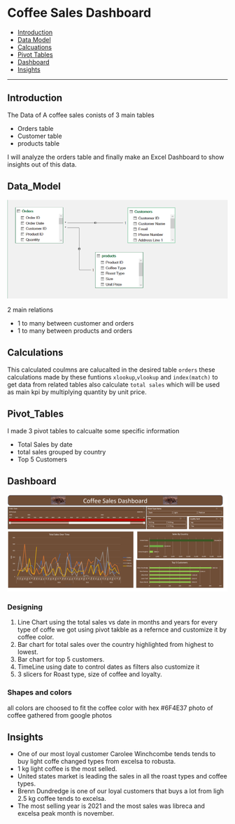 # Coffee Sales Dashboard
- [Introduction](#Introduction)
- [Data Model](#Data_Model)
- [Calcuations](#Calcuations)
- [Pivot Tables](#pivot_tables)
- [Dashboard](#Dashboard)
- [Insights](#Insights)
***

## Introduction 
The Data of A coffee sales conists of 3 main tables 
- Orders table
- Customer table
- products table

I will analyze the orders table and finally make an Excel Dashboard to show insights out of this data.

## Data_Model 

<img src = "./Diagram.png" alt="image"></img> 

2 main relations 
- 1 to many between customer and orders 
- 1 to many between products and orders

## Calculations 

This calculated coulmns are calucalted in the desired table `orders` these calculations made by these funtions `xlookup`,`vlookup` and `index(match)` to get data from related tables
also calculate `total sales` which will be used as main kpi by multiplying quantity by unit price.

## Pivot_Tables

I made 3 pivot tables to calcualte some specific information

- Total Sales by date 
- total sales grouped by country 
- Top 5 Customers 

## Dashboard

<img src = "./Dashboard.png" alt="image"></img>

### Designing

1. Line Chart using the total sales vs date in months and years for every type of coffe we got using pivot takble as a      refernce and customize it by coffee color.
2. Bar chart for total sales over the country highlighted from highest to lowest.
3. Bar chart for top 5 customers.
4. TimeLine using date to control dates as filters also customize it
5. 3 slicers for Roast type, size of coffee and loyalty.

### Shapes and colors

all colors are choosed to fit the coffee color with hex #6F4E37
photo of coffee gathered from google photos

## Insights

- One of our most loyal customer Carolee Winchcombe tends tends to buy light coffe changed types from excelsa to robusta.
- 1 kg light coffee is the most selled.
- United states market is leading the sales in all the roast types and coffee types.
- Brenn Dundredge is one of our loyal customers that buys a lot from ligh 2.5 kg coffee tends to excelsa.
- The most selling year is 2021 and the most sales was libreca and excelsa peak month is november.
